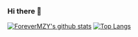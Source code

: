 ### Hi there 👋

<!--
**ForeverMZY/ForeverMZY** is a ✨ _special_ ✨ repository because its `README.md` (this file) appears on your GitHub profile.

Here are some ideas to get you started:

- 🔭 I’m currently working on ...
- 🌱 I’m currently learning ...
- 👯 I’m looking to collaborate on ...
- 🤔 I’m looking for help with ...
- 💬 Ask me about ...
- 📫 How to reach me: ...
- 😄 Pronouns: ...
- ⚡ Fun fact: ...
-->

[![ForeverMZY's github stats](https://github-readme-stats.vercel.app/api?username=ForeverMZY)](https://github.com/ForeverMZY/github-readme-stats&show_icons=true&theme=vue)
[![Top Langs](https://github-readme-stats.vercel.app/api/top-langs/?username=ForeverMZY)](https://github.com/ForeverMZY/github-readme-stats)
